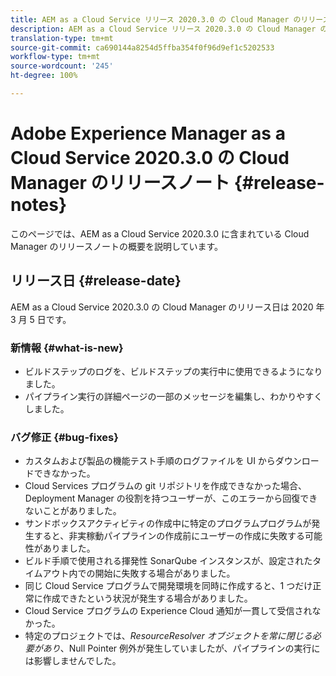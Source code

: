 ```yaml
---
title: AEM as a Cloud Service リリース 2020.3.0 の Cloud Manager のリリースノート
description: AEM as a Cloud Service リリース 2020.3.0 の Cloud Manager のリリースノート
translation-type: tm+mt
source-git-commit: ca690144a8254d5ffba354f0f96d9ef1c5202533
workflow-type: tm+mt
source-wordcount: '245'
ht-degree: 100%

---
```



# Adobe Experience Manager as a Cloud Service 2020.3.0 の Cloud Manager のリリースノート {#release-notes}

このページでは、AEM as a Cloud Service 2020.3.0 に含まれている Cloud Manager のリリースノートの概要を説明しています。

## リリース日 {#release-date}

AEM as a Cloud Service 2020.3.0 の Cloud Manager のリリース日は 2020 年 3 月 5 日です。

### 新情報 {#what-is-new}

* ビルドステップのログを、ビルドステップの実行中に使用できるようになりました。
* パイプライン実行の詳細ページの一部のメッセージを編集し、わかりやすくしました。

### バグ修正  {#bug-fixes}

* カスタムおよび製品の機能テスト手順のログファイルを UI からダウンロードできなかった。
* Cloud Services プログラムの git リポジトリを作成できなかった場合、Deployment Manager の役割を持つユーザーが、このエラーから回復できないことがありました。
* サンドボックスアクティビティの作成中に特定のプログラムプログラムが発生すると、非実稼動パイプラインの作成前にユーザーの作成に失敗する可能性がありました。
* ビルド手順で使用される揮発性 SonarQube インスタンスが、設定されたタイムアウト内での開始に失敗する場合がありました。
* 同じ Cloud Service プログラムで開発環境を同時に作成すると、1 つだけ正常に作成できたという状況が発生する場合がありました。
* Cloud Service プログラムの Experience Cloud 通知が一貫して受信されなかった。
* 特定のプロジェクトでは、*ResourceResolver オブジェクトを常に閉じる必要があり*、Null Pointer 例外が発生していましたが、パイプラインの実行には影響しませんでした。